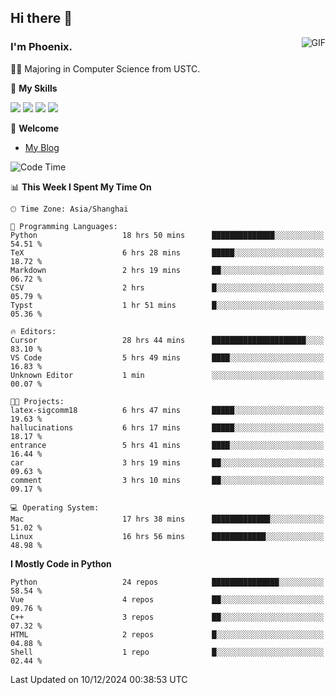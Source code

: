 ## Hi there 👋
<img align="right" alt="GIF" src="https://raw.githubusercontent.com/JoeyBling/JoeyBling/master/pic/pusheencode.gif" />

### I'm Phoenix.

👨‍🎓 Majoring in Computer Science from USTC.

🌟 **My Skills**

![](https://img.shields.io/badge/-Python-3e74a2?style=flat-square&logo=Python&logoColor=fff)
![](https://img.shields.io/badge/-C++-9f62a5?style=flat&logo=cplusplus&logoColor=white)
![](https://img.shields.io/badge/-Linux-185886?style=flat-square&logo=Linux&logoColor=fff)
![](https://img.shields.io/badge/-Rust-ff4136?style=flat-square&logo=Rust&logoColor=fff)

💬 **Welcome**

- [My Blog](https://ysy-phoenix.github.io/)

<!--START_SECTION:waka-->
![Code Time](http://img.shields.io/badge/Code%20Time-1%2C025%20hrs%2027%20mins-blue)

📊 **This Week I Spent My Time On** 

```text
🕑︎ Time Zone: Asia/Shanghai

💬 Programming Languages: 
Python                   18 hrs 50 mins      ██████████████░░░░░░░░░░░   54.51 % 
TeX                      6 hrs 28 mins       █████░░░░░░░░░░░░░░░░░░░░   18.72 % 
Markdown                 2 hrs 19 mins       ██░░░░░░░░░░░░░░░░░░░░░░░   06.72 % 
CSV                      2 hrs               █░░░░░░░░░░░░░░░░░░░░░░░░   05.79 % 
Typst                    1 hr 51 mins        █░░░░░░░░░░░░░░░░░░░░░░░░   05.36 % 

🔥 Editors: 
Cursor                   28 hrs 44 mins      █████████████████████░░░░   83.10 % 
VS Code                  5 hrs 49 mins       ████░░░░░░░░░░░░░░░░░░░░░   16.83 % 
Unknown Editor           1 min               ░░░░░░░░░░░░░░░░░░░░░░░░░   00.07 % 

🐱‍💻 Projects: 
latex-sigcomm18          6 hrs 47 mins       █████░░░░░░░░░░░░░░░░░░░░   19.63 % 
hallucinations           6 hrs 17 mins       █████░░░░░░░░░░░░░░░░░░░░   18.17 % 
entrance                 5 hrs 41 mins       ████░░░░░░░░░░░░░░░░░░░░░   16.44 % 
car                      3 hrs 19 mins       ██░░░░░░░░░░░░░░░░░░░░░░░   09.63 % 
comment                  3 hrs 10 mins       ██░░░░░░░░░░░░░░░░░░░░░░░   09.17 % 

💻 Operating System: 
Mac                      17 hrs 38 mins      █████████████░░░░░░░░░░░░   51.02 % 
Linux                    16 hrs 56 mins      ████████████░░░░░░░░░░░░░   48.98 % 
```

**I Mostly Code in Python** 

```text
Python                   24 repos            ███████████████░░░░░░░░░░   58.54 % 
Vue                      4 repos             ██░░░░░░░░░░░░░░░░░░░░░░░   09.76 % 
C++                      3 repos             ██░░░░░░░░░░░░░░░░░░░░░░░   07.32 % 
HTML                     2 repos             █░░░░░░░░░░░░░░░░░░░░░░░░   04.88 % 
Shell                    1 repo              █░░░░░░░░░░░░░░░░░░░░░░░░   02.44 % 
```




 Last Updated on 10/12/2024 00:38:53 UTC
<!--END_SECTION:waka-->

<!--
**ysy-phoenix/ysy-phoenix** is a ✨ _special_ ✨ repository because its `README.md` (this file) appears on your GitHub profile.

Here are some ideas to get you started:

- 🔭 I’m currently working on ...
- 🌱 I’m currently learning ...
- 👯 I’m looking to collaborate on ...
- 🤔 I’m looking for help with ...
- 💬 Ask me about ...
- 📫 How to reach me: ...
- 😄 Pronouns: ...
- ⚡ Fun fact: ...
-->
